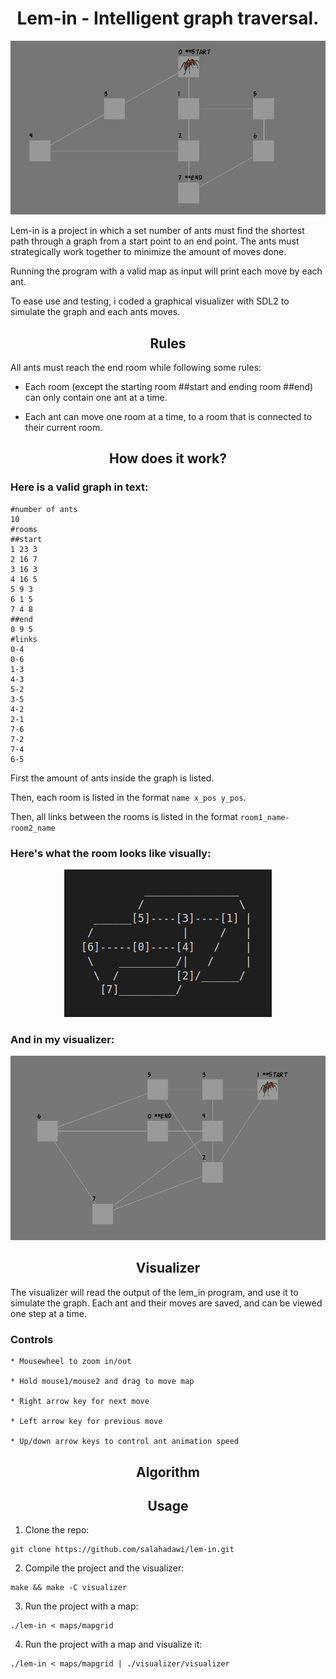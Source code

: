 <h1 align="center">Lem-in - Intelligent graph traversal.</h1>
<p align="center">
    <img src="https://github.com/salahadawi/lem-in/blob/master/images/lem-in_visualizer_demo.gif">
</p>

Lem-in is a project in which a set number of ants must find the shortest path through a graph from a start point to an end point. The ants must strategically work together to minimize the amount of moves done.

Running the program with a valid map as input will print each move by each ant.

To ease use and testing, i coded a graphical visualizer with SDL2 to simulate the graph and each ants moves.

<h2 align="center">Rules</h2>

All ants must reach the end room while following some rules:

* Each room (except the starting room ##start and ending room ##end) can only contain one ant at a time.

* Each ant can move one room at a time, to a room that is connected to their current room.

<h2 align="center">How does it work?</h2>

### Here is a valid graph in text:

```
#number of ants
10
#rooms
##start
1 23 3
2 16 7
3 16 3
4 16 5
5 9 3
6 1 5
7 4 8
##end
0 9 5
#links
0-4
0-6
1-3
4-3
5-2
3-5
4-2
2-1
7-6
7-2
7-4
6-5
```
First the amount of ants inside the graph is listed. 

Then, each room is listed in the format `name x_pos y_pos`. 

Then, all links between the rooms is listed in the format `room1_name-room2_name`

### Here's what the room looks like visually:

<p align="center">
    <img src="https://github.com/salahadawi/lem-in/blob/master/images/lem-in_graph.png">
</p>

### And in my visualizer:

<p align="center">
    <img src="https://github.com/salahadawi/lem-in/blob/master/images/lem-in_graph_visualizer.png">
</p>

<h2 align="center">Visualizer</h2>

The visualizer will read the output of the lem_in program, and use it to simulate the graph. Each ant and their moves are saved, and can be viewed one step at a time.

### Controls
```
* Mousewheel to zoom in/out

* Hold mouse1/mouse2 and drag to move map

* Right arrow key for next move

* Left arrow key for previous move

* Up/down arrow keys to control ant animation speed
```

<h2 align="center">Algorithm</h2>

<h2 align="center">Usage</h2>

1. Clone the repo:
```
git clone https://github.com/salahadawi/lem-in.git
```
2. Compile the project and the visualizer:
```
make && make -C visualizer
```

3. Run the project with a map:
```
./lem-in < maps/mapgrid
```

4. Run the project with a map and visualize it:
```
./lem-in < maps/mapgrid | ./visualizer/visualizer
```
